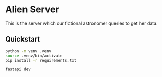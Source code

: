 # Alien Server

This is the server which our fictional astronomer queries to get her data.

## Quickstart

```bash
python -m venv .venv
source .venv/bin/activate
pip install -r requirements.txt

fastapi dev
```
